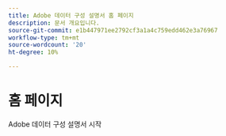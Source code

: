 ```yaml
---
title: Adobe 데이터 구성 설명서 홈 페이지
description: 문서 개요입니다.
source-git-commit: e1b447971ee2792cf3a1a4c759edd462e3a76967
workflow-type: tm+mt
source-wordcount: '20'
ht-degree: 10%

---
```



# 홈 페이지

Adobe 데이터 구성 설명서 시작


<!--
This is the landing page of the user guide. It should be the first list item in the TOC.md file.

See other user landing pages to get ideas.
-->
